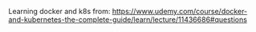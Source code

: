 Learning docker and k8s from:
https://www.udemy.com/course/docker-and-kubernetes-the-complete-guide/learn/lecture/11436686#questions 
